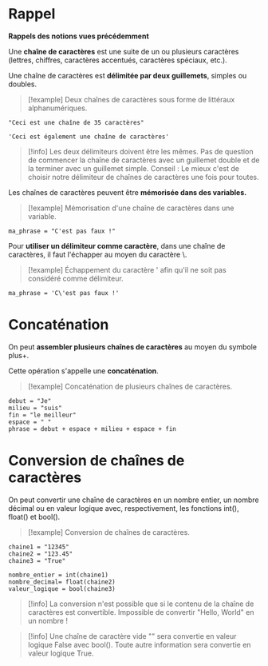 # Rappel

**Rappels des notions vues précédemment**

Une **chaîne de caractères** est une suite de un ou plusieurs caractères (lettres, chiffres, caractères accentués, caractères spéciaux, etc.).

Une chaîne de caractères est **délimitée par deux guillemets**, simples ou doubles.

>[!example] Deux chaînes de caractères sous forme de littéraux alphanumériques.
```
"Ceci est une chaîne de 35 caractères"

'Ceci est également une chaîne de caractères'
```

>[!info] Les deux délimiteurs doivent être les mêmes. Pas de question de commencer la chaîne de caractères avec un guillemet double et de la terminer avec un guillemet simple.
>Conseil : Le mieux c'est de choisir notre délimiteur de chaînes de caractères une fois pour toutes.


Les chaînes de caractères peuvent être **mémorisée dans des variables.**

>[!example] Mémorisation d'une chaîne de caractères dans une variable.
```
ma_phrase = "C'est pas faux !"
```


Pour **utiliser un délimiteur comme caractère**, dans une chaîne de caractères, il faut l'échapper au moyen du caractère \\.

>[!example] Échappement du caractère ' afin qu'il ne soit pas considéré comme délimiteur.
```
ma_phrase = 'C\'est pas faux !'
```


# Concaténation

On peut **assembler plusieurs chaînes de caractères** au moyen du symbole plus+.

Cette opération s'appelle une **concaténation**.

>[!example] Concaténation de plusieurs chaînes de caractères.
```
debut = "Je"
milieu = "suis"
fin = "le meilleur"
espace = " "
phrase = debut + espace + milieu + espace + fin
```


# Conversion de chaînes de caractères

On peut convertir une chaîne de caractères en un nombre entier, un nombre décimal ou en valeur logique avec, respectivement, les fonctions int(), float() et bool().

>[!example] Conversion de chaînes de caractères.
```
chaine1 = "12345"
chaine2 = "123.45"
chaine3 = "True"

nombre_entier = int(chaine1)
nombre_decimal= float(chaine2)
valeur_logique = bool(chaine3)
```

>[!info] La conversion n'est possible que si le contenu de la chaîne de caractères est convertible.
>Impossible de convertir "Hello, World" en un nombre !

>[!info] Une chaîne de caractère vide "" sera convertie en valeur logique False avec bool(). Toute autre information sera convertie en valeur logique True.

